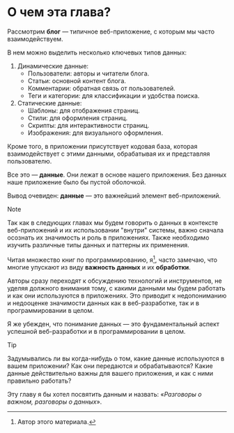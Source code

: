 # О чем эта глава?

Рассмотрим **блог** — типичное веб-приложение, с которым мы часто взаимодействуем.

В нем можно выделить несколько ключевых типов данных:

1. Динамические данные:
    - Пользователи: авторы и читатели блога.
    - Статьи: основной контент блога.
    - Комментарии: обратная связь от пользователей.
    - Теги и категории: для классификации и удобства поиска.
2. Статические данные:
    - Шаблоны: для отображения страниц.
    - Стили: для оформления страниц.
    - Скрипты: для интерактивности страниц.
    - Изображения: для визуального оформления.

Кроме того, в приложении присутствует кодовая база, которая взаимодействует с этими данными, обрабатывая их и представляя пользователю.

Все это — **данные**. Они лежат в основе нашего приложения. Без данных наше приложение было бы пустой оболочкой.

Вывод очевиден: **данные** — это важнейший элемент веб-приложений.

> [!NOTE]
> Так как в следующих главах мы будем говорить о данных в контексте веб-приложений и их использовании "внутри" системы, важно сначала осознать их значимость и роль в приложениях. Также необходимо изучить различные типы данных и паттерны их применения.

Читая множество книг по программированию, я[^1], часто замечаю, что многие упускают из виду **важность данных** и их **обработки**.

Авторы сразу переходят к обсуждению технологий и инструментов, не уделяя должного внимания тому, с какими данными мы будем работать и как они используются в приложениях. Это приводит к недопониманию и недооценке значимости данных как в веб-разработке, так и в программировании в целом.

Я же убежден, что понимание данных — это фундаментальный аспект успешной веб-разработки и в программировании в целом.

> [!TIP]  
> Задумывались ли вы когда-нибудь о том, какие данные используются в вашем приложении? Как они передаются и обрабатываются? Какие данные действительно важны для вашего приложения, и как с ними правильно работать?

Эту главу я бы хотел посвятить данным и назвать: «*Разговоры о важном, разговоры о данных*».

[^1]: Автор этого материала.